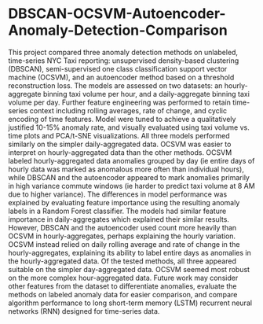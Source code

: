 # DBSCAN-OCSVM-Autoencoder-Anomaly-Detection-Comparison
This project compared three anomaly detection methods on unlabeled, time-series NYC Taxi reporting: unsupervised density-based clustering (DBSCAN), semi-supervised one class classification support vector machine (OCSVM), and an autoencoder method based on a threshold reconstruction loss. The models are assessed on two datasets: an hourly-aggregate binning taxi volume per hour, and a daily-aggregate binning taxi volume per day. Further feature engineering was performed to retain time-series context including rolling averages, rate of change, and cyclic encoding of time features. Model were tuned to achieve a qualitatively justified 10-15% anomaly rate, and visually evaluated using taxi volume vs. time plots and PCA/t-SNE visualizations. All three models performed similarly on the simpler daily-aggregated data. OCSVM was easier to interpret on hourly-aggregated data than the other methods. OCSVM labeled hourly-aggregated data anomalies grouped by day (ie entire days of hourly data was marked as anomalous more often than individual hours), while DBSCAN and the autoencoder appeared to mark anomalies primarily in high variance commute windows (ie harder to predict taxi volume at 8 AM due to higher variance). The differences in model performance was explained by evaluating feature importance using the resulting anomaly labels in a Random Forest classifier. The models had similar feature importance in daily-aggregates which explained their similar results. However, DBSCAN and the autoencoder used count more heavily than OCSVM in hourly-aggregates, perhaps explaining the hourly variation. OCSVM instead relied on daily rolling average and rate of change in the hourly-aggregates, explaining its ability to label entire days as anomalies in the hourly-aggregated data. Of the tested methods, all three appeared suitable on the simpler day-aggregated data. OCSVM seemed most robust on the more complex hour-aggregated data. Future work may consider other features from the dataset to differentiate anomalies, evaluate the methods on labeled anomaly data for easier comparison, and compare algorithm performance to long short-term memory (LSTM) recurrent neural networks (RNN) designed for time-series data.
